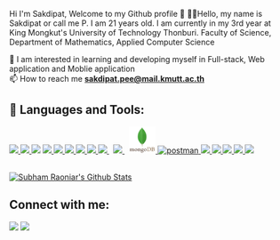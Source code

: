 Hi I'm Sakdipat, Welcome to my Github profile 👋
🙋‍♂️Hello, my name is Sakdipat or call me P. I am 21 years old. I am currently in my 3rd year at King Mongkut's University of Technology Thonburi. Faculty of Science, Department of Mathematics, Applied Computer Science

📍 I am interested in learning and developing myself in Full-stack, Web application and Moblie application </br>
📫 How to reach me **sakdipat.pee@mail.kmutt.ac.th**
</br>

## 🚀 Languages and Tools:

<p align="left"> 
    <a href="https://www.java.com" target="_blank"> <img src="https://img.icons8.com/color/48/000000/java-coffee-cup-logo.png"/> </a>
    <a href="https://C++.com/" target="_blank"> <img src="https://camo.githubusercontent.com/04a68d28c34b095402af3f66b15a65b9802c0d7ffdfa813635f65a9dbb18c16e/68747470733a2f2f696d672e69636f6e73382e636f6d2f636f6c6f722f34382f3030303030302f632d706c75732d706c75732d6c6f676f2e706e67"/> </a>
    <img src="https://camo.githubusercontent.com/2771059ece39a91f0ca8afe0205a540e3af66f435508ba80b080eb249479d4dc/68747470733a2f2f696d672e69636f6e73382e636f6d2f636f6c6f722f34382f3030303030302f632d70726f6772616d6d696e672e706e67"/> </a> 
    <a href="https://developer.mozilla.org/en-US/docs/Web/JavaScript" target="_blank"> <img src="https://img.icons8.com/color/48/000000/javascript.png"/> </a> 
    <a href="https://www.w3.org/html/" target="_blank"> <img src="https://img.icons8.com/color/48/000000/html-5.png"/> </a> 
    <a href="https://www.w3schools.com/css/" target="_blank"> <img src="https://img.icons8.com/color/48/000000/css3.png"/> </a> 
    <a href="https://getbootstrap.com" target="_blank"> <img src="https://img.icons8.com/color/48/000000/bootstrap.png"/> </a> 
    <a href="https://www.python.org" target="_blank"> <img src="https://img.icons8.com/color/48/000000/python.png"/> </a> 
    <a style="padding-right:8px;" href="https://nodejs.org" target="_blank"> <img src="https://img.icons8.com/color/48/000000/nodejs.png"/> </a> 
    <a style="padding-right:8px;" href="https://www.mysql.com/" target="_blank"> <img src="https://img.icons8.com/fluent/50/000000/mysql-logo.png"/> </a>
    <a href="https://www.mongodb.com/" target="_blank"> <img src="https://raw.githubusercontent.com/devicons/devicon/master/icons/mongodb/mongodb-original-wordmark.svg" alt="mongodb" width="48" height="48"/> </a> 
    <a href="https://postman.com" target="_blank"> <img src="https://www.vectorlogo.zone/logos/getpostman/getpostman-icon.svg" alt="postman" width="45" height="45"/> </a>   
    <a href="https://git-scm.com/" target="_blank"> <img src="https://img.icons8.com/color/48/000000/git.png"/> </a> 
    <a href="https://figma.com/" target="_blank"> <img src="https://img.icons8.com/color/48/000000/figma.png"/> </a> 
    <a href="https://www.adobe.com/th_th/products/xd.html" target="_blank"> <img src="https://img.icons8.com/color/48/000000/adobe-xd--v1.png"/>
    <a href="https://photoshop.com/" target="_blank"> <img src="https://img.icons8.com/color/48/000000/adobe-photoshop--v1.png"/>
    <a href="https://nextjs.org/" target="_blank"> <img src="https://img.icons8.com/color/48/000000/nextjs.png"/>
</p>

  <br/>
    <a href="https://github.com/fimfim132"><img alt="Subham Raoniar's Github Stats" src="https://github-readme-stats.vercel.app/api?username=fimfim132&show_icons=true&count_private=true&theme=react&hide_border=true&bg_color=0D1117" /></a>
  
## Connect with me:
<p align="left">

<a href = "https://web.facebook.com/ppee.fimfim/"><img src="https://img.icons8.com/fluent/48/000000/facebook.png"/></a>
<a href = "https://www.instagram.com/ppeefim/"><img src="https://img.icons8.com/fluent/48/000000/instagram-new.png"/></a>

</p>


<!--
**fimfim132/fimfim132** is a ✨ _special_ ✨ repository because its `README.md` (this file) appears on your GitHub profile.

Here are some ideas to get you started:

- 🔭 I’m currently working on ...
- 🌱 I’m currently learning ...
- 👯 I’m looking to collaborate on ...
- 🤔 I’m looking for help with ...
- 💬 Ask me about ...
- 📫 How to reach me: ...
- 😄 Pronouns: ...
- ⚡ Fun fact: ...
-->
